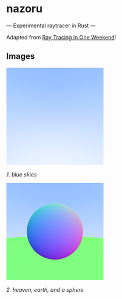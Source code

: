 # nazoru

&mdash; Experimental raytracer in Rust &mdash;

Adapted from [Ray Tracing in One Weekend](https://raytracing.github.io/books/RayTracingInOneWeekend.html)!

## Images

![blue skies](images/blue-skies.png)

*1. blue skies*

![earth](images/earth.png)

*2. heaven, earth, and a sphere*